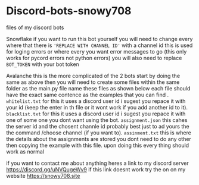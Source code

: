 # Discord-bots-snowy708
files of my discord bots

Snowflake
if you want to run this bot yourself you will need to change every where that there is `'REPLACE WITH CHANNEL ID'` with a channel id this is used for loging errors or where every you want error messages to go
(this only works for pycord errors not python errors)
you will also need to replace `BOT_TOKEN` with your bot token

Avalanche
this is the more complicated of the 2 bots start by doing the same as above then you will need to create some files within the same folder as the main.py file
name these files as shown below each file should have the exact same contence as the examples that you can find .
`whitelist.txt` for this it uses a discord user id i sugest you repace it with your id (keep the enter in th file or it wont work if you add another id to it).
`blacklist.txt` for this it uses a discord user id i sugest you repace it with one of some one you dont want using the bot.
`assignment.json` this cahes the server id and the chosent channle id probably best just to ad yours the the command /choose channel (if you want to).
`assinment.txt` this is where the details about the assignments are stored you dont need to do any other then copying the example with this file. 
upon doing this every thing should work as normal

if you want to contact me about anything heres a link to my discord server
https://discord.gg/uNVQugeWv9
if this link doesnt work try the on on my website https://snowy708.site
